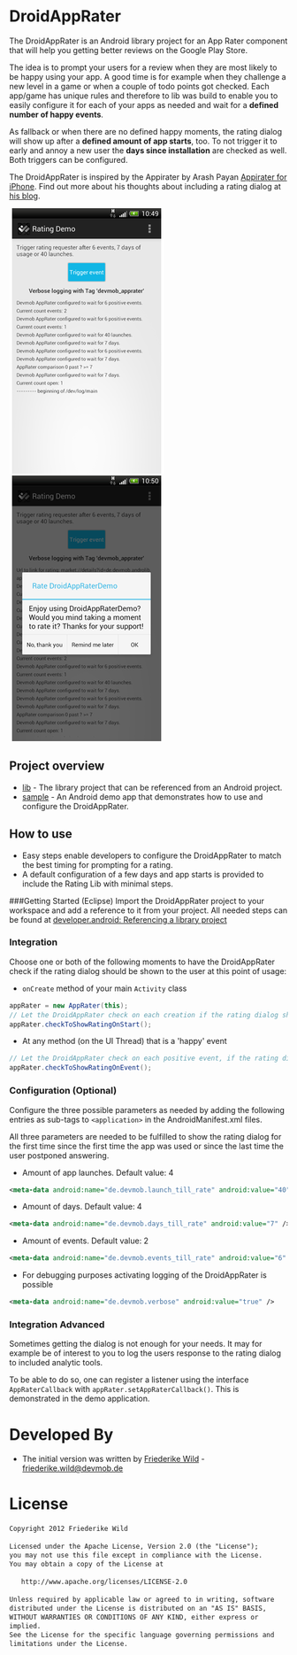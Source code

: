 DroidAppRater
=============

The DroidAppRater is an Android library project for an App Rater component that will help you getting better reviews on the Google Play Store. 

The idea is to prompt your users for a review when they are most likely to be happy using your app. A good time is for example when they challenge a new level in a game or when a couple of todo points got checked. Each app/game has unique rules and therefore to lib was build to enable you to easily configure it for each of your apps as needed and wait for a **defined number of happy events**.

As fallback or when there are no defined happy moments, the rating dialog will show up after a **defined amount of app starts**, too. To not trigger it to early and annoy a new user the **days since installation** are checked as well. Both triggers can be configured.

The DroidAppRater is inspired by the Appirater by Arash Payan [Appirater for iPhone](https://github.com/arashpayan/appirater). Find out more about his thoughts about including a rating dialog at [his blog](http://arashpayan.com/blog/2009/09/07/presenting-appirater).

![Logs Screenshot](raw/screenshot_logs.png "Logs Screenshot") ![Dialog Screenshot](raw/screenshot_dialog.png "Dialog Screenshot")

Project overview
----------------
* [lib](https://github.com/friederikewild/DroidAppRater/tree/master/lib) - The library project that can be referenced from an Android project.
* [sample](https://github.com/friederikewild/DroidAppRater/tree/master/sample) - An Android demo app that demonstrates how to use and configure the DroidAppRater.


How to use
----------
* Easy steps enable developers to configure the DroidAppRater to match the best timing for prompting for a rating.
* A default configuration of a few days and app starts is provided to include the Rating Lib with minimal steps.


###Getting Started (Eclipse)
Import the DroidAppRater project to your workspace and add a reference to it from your project. All needed steps can be found at [developer.android: Referencing a library project](https://developer.android.com/tools/projects/projects-eclipse.html#ReferencingLibraryProject)


### Integration
Choose one or both of the following moments to have the DroidAppRater check if the rating dialog should be shown to the user at this point of usage:

* `onCreate` method of your main `Activity` class
```java
appRater = new AppRater(this);
// Let the DroidAppRater check on each creation if the rating dialog should be shown:
appRater.checkToShowRatingOnStart();
```

* At any method (on the UI Thread) that is a 'happy' event
```java
// Let the DroidAppRater check on each positive event, if the rating dialog should be shown:
appRater.checkToShowRatingOnEvent();
```



### Configuration (Optional)

Configure the three possible parameters as needed by adding the following entries as sub-tags to `<application>` in the AndroidManifest.xml files.

All three parameters are needed to be fulfilled to show the rating dialog for the first time since the first time the app was used or since the last time the user postponed answering.

* Amount of app launches. Default value: 4
```xml
<meta-data android:name="de.devmob.launch_till_rate" android:value="40" />
```

* Amount of days. Default value: 4
```xml
<meta-data android:name="de.devmob.days_till_rate" android:value="7" />
```

* Amount of events. Default value: 2
```xml
<meta-data android:name="de.devmob.events_till_rate" android:value="6" />
```

* For debugging purposes activating logging of the DroidAppRater is possible
```xml
<meta-data android:name="de.devmob.verbose" android:value="true" />
```


### Integration Advanced

Sometimes getting the dialog is not enough for your needs. It may for example be of interest to you to log the users response to the rating dialog to included analytic tools.

To be able to do so, one can register a listener using the interface `AppRaterCallback` with `appRater.setAppRaterCallback()`. This is demonstrated in the demo application.


Developed By
============

* The initial version was written by  <a href="https://plus.google.com/117518039262793648233?rel=author">Friederike Wild</a> - <friederike.wild@devmob.de>


License
=======

    Copyright 2012 Friederike Wild

    Licensed under the Apache License, Version 2.0 (the "License");
    you may not use this file except in compliance with the License.
    You may obtain a copy of the License at

       http://www.apache.org/licenses/LICENSE-2.0

    Unless required by applicable law or agreed to in writing, software
    distributed under the License is distributed on an "AS IS" BASIS,
    WITHOUT WARRANTIES OR CONDITIONS OF ANY KIND, either express or implied.
    See the License for the specific language governing permissions and
    limitations under the License.
